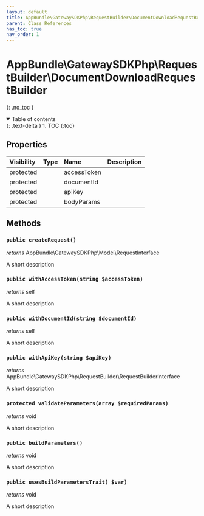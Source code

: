 ```yaml
---
layout: default
title: AppBundle\GatewaySDKPhp\RequestBuilder\DocumentDownloadRequestBuilder
parent: Class References
has_toc: true
nav_order: 1
---
```


# AppBundle\GatewaySDKPhp\RequestBuilder\DocumentDownloadRequestBuilder
{: .no_toc }

<details open markdown="block">
  <summary>
    Table of contents
  </summary>
  {: .text-delta }
1. TOC
{:toc}
</details>

## Properties

| Visibility | Type | Name | Description |
| :--- | :--- | :--- | :--- |
| protected |  | accessToken |  |
| protected |  | documentId |  |
| protected |  | apiKey |  |
| protected |  | bodyParams |  |


## Methods

### `public createRequest()`

*returns* AppBundle\GatewaySDKPhp\Model\RequestInterface

A short description

### `public withAccessToken(string $accessToken)`

*returns* self

A short description

### `public withDocumentId(string $documentId)`

*returns* self

A short description

### `public withApiKey(string $apiKey)`

*returns* AppBundle\GatewaySDKPhp\RequestBuilder\RequestBuilderInterface

A short description

### `protected validateParameters(array $requiredParams)`

*returns* void

A short description

### `public buildParameters()`

*returns* void

A short description

### `public usesBuildParametersTrait( $var)`

*returns* void

A short description

